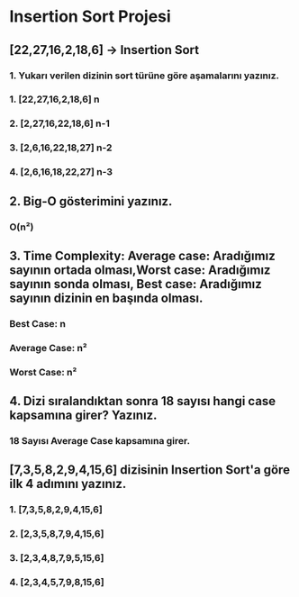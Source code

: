 # Insertion Sort Projesi
## [22,27,16,2,18,6] -> Insertion Sort
### 1. Yukarı verilen dizinin sort türüne göre aşamalarını yazınız.
### 1. [22,27,16,2,18,6] n
### 2. [2,27,16,22,18,6] n-1
### 3. [2,6,16,22,18,27] n-2
### 4. [2,6,16,18,22,27] n-3
## 2. Big-O gösterimini yazınız.
### O(n²)
## 3. Time Complexity: Average case: Aradığımız sayının ortada olması,Worst case: Aradığımız sayının sonda olması, Best case: Aradığımız sayının dizinin en başında olması.
### Best Case: n
### Average Case: n²
### Worst Case: n²
## 4. Dizi sıralandıktan sonra 18 sayısı hangi case kapsamına girer? Yazınız.
### 18 Sayısı Average Case kapsamına girer.
## [7,3,5,8,2,9,4,15,6] dizisinin Insertion Sort'a göre ilk 4 adımını yazınız.
### 1. [7,3,5,8,2,9,4,15,6]
### 2. [2,3,5,8,7,9,4,15,6]
### 3. [2,3,4,8,7,9,5,15,6]
### 4. [2,3,4,5,7,9,8,15,6]